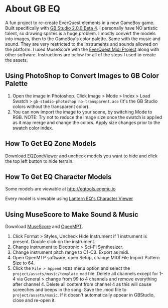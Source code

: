 # About GB EQ
A fun project to re-create EverQuest elements in a new GameBoy game. Built specifically with [GB Studio 2.0.0 Beta 4](https://www.gbstudio.dev/). I personally have NO artistic talent, so drawing sprites is a huge problem. I mostly convert the models into images, then to the GameBoy's color palette. Same with the music and sound. They are very restricted to the instruments and sounds allowed on the platform. I used MuseScore with the [EverQuest Midi Project](https://sites.google.com/site/everquestmidiproject/everquest-midi-files) along with other software. Instructions are below for all of the steps I used to create the assets.

## Using PhotoShop to Convert Images to GB Color Palette
1) Open the image in Photoshop. Click Image > Mode > Index > Load Swatch > `gb-studio-photoshop no-transparent.aco` (It's the GB Studio colors without the transparent color).
2) You can now import the image to your scene, by switching Mode to RGB.
NOTE: Try not to reduce the image size once the swatch is applied as it may merge and change the colors. Apply size changes prior to the swatch color index.

## How To Get EQ Zone Models
Download [EQZoneViewer](http://eqclassic.de/wiki/EverQuest_Zone_Viewer) and uncheck models you want to hide and click the top left button to hide terrain.

## How To Get EQ Character Models
Some models are viewable at http://eqtools.eqemu.io

Every model is viewable using [Lantern EQ's Character Viewer](https://drive.google.com/file/d/1guO6A0CYWdfwaXTLWA056Sa0xMhApBsZ/view?usp=sharing)

## Using MuseScore to Make Sound & Music
Download [MuseScore](https://musescore.org) and [OpenMPT](https://openmpt.org/).
1) Click Format > Styles, Uncheck Hide Instrument if 1 instrument is present. Double click on the instrument.
2) Change instrument to Electronic > Sci-Fi Synthesizer.
3) Change instrument pitch range to C1-C3. Export as midi.
4) Open OpenMTP software, open Setup, change MIDI File Import Pattern Size to 64.
5) Click the `File > Append MIDI` menu option and select the `project/assets/music/template.mod` file. Delete all channels except for 1-4 via General > change from 99 to 4 channels and remove everything after channel 4. Delete all content from channel 4 as this will cause screeches and beeps in the song. Save the .mod file to `project/assets/music`. If it doesn't automatically appear in GBStudio, close and re-open it.
